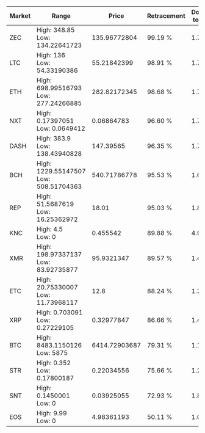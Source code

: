 | Market | Range | Price| Retracement | Doubles to 50% |
| --- | --- | --- | --- | --- |
| ZEC | High: 348.85<br />Low: 134.22641723 | 135.96772804 | 99.19 % | 1.78 |
| LTC | High: 136<br />Low: 54.33190386 | 55.21842399 | 98.91 % | 1.72 |
| ETH | High: 698.99516793<br />Low: 277.24266885 | 282.82172345 | 98.68 % | 1.73 |
| NXT | High: 0.17397051<br />Low: 0.0649412 | 0.06864783 | 96.60 % | 1.74 |
| DASH | High: 383.9<br />Low: 138.43940828 | 147.39565 | 96.35 % | 1.77 |
| BCH | High: 1229.55147507<br />Low: 508.51704363 | 540.71786778 | 95.53 % | 1.61 |
| REP | High: 51.5687619<br />Low: 16.25362972 | 18.01 | 95.03 % | 1.88 |
| KNC | High: 4.5<br />Low: 0 | 0.455542 | 89.88 % | 4.94 |
| XMR | High: 198.97337137<br />Low: 83.92735877 | 95.9321347 | 89.57 % | 1.47 |
| ETC | High: 20.75330007<br />Low: 11.73968117 | 12.8 | 88.24 % | 1.27 |
| XRP | High: 0.703091<br />Low: 0.27229105 | 0.32977847 | 86.66 % | 1.48 |
| BTC | High: 8483.1150126<br />Low: 5875 | 6414.72903687 | 79.31 % | 1.12 |
| STR | High: 0.352<br />Low: 0.17800187 | 0.22034556 | 75.66 % | 1.20 |
| SNT | High: 0.1450001<br />Low: 0 | 0.03925055 | 72.93 % | 1.85 |
| EOS | High: 9.99<br />Low: 0 | 4.98361193 | 50.11 % | 1.00 |
